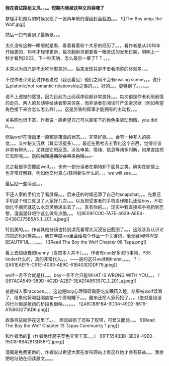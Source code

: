 **我在尝试踩组文风。。。。短期内我被这种文风吞噬了**


整理手机照片的时候发现了一张两年前的漫画封面截图。。。
![[The Boy amp; the Wolf.jpg]]


然后一口气看到了最新章。。。

太久没有这种一睁眼就是看、看着看着呲个大牙的经历了。。。看作者是从2016年开始更的，18年才规律更新，每次翻新页都要看一眼旁边的发布日期，明明上一秒才看到2022，下一秒天呐、怎么最后一章了T T 。。。

本来以为自己是不太吃体型差的。。。后来发现只是不爱看泡菜的体型差。。。

不过作者评论区说作者说过（我没看见）他们之间不会有kissing scene。。。说什么platonic/not romantic relationship之类的。。。好的。。。更特别了。。。。。。

说不上遗憾的感觉，因为目前为止阅读体验都非常良好。。。每次都是作者利用剧情的走向、两人的互动等给读者带来惊喜，而非读者在阅读时产生索求欲（例如希望角色接下来会怎么怎么样）。。。这是厉害的叙事才能拥有的主动权。。。

关系网也很丰富，作者说一直希望自己可以靠笔下的角色来驱动剧情，you did it。。。

然后wolf在漫画里一直都是覆面的状态。。。非常好品。。。会有一种非人的感觉。。。又神秘又沉默（其实话挺多）。。。最近在思考去五官化这个东西，觉得应该非常有聊头。。。尤其是它的反面，涉及审美、情绪、信息等诸多判断，如果直接把它去除呢。。。~~是的我知道偶尔会带来色情。。。~~

总之我很享受覆面wolf。。。也有一部分读者在期待卸下面具之类，确实在剧情上也非常好解释，例如他交付真心/获得新生什么的。。。we will see。。。


最后贴一些萌点。。。

不还人家的手机为了看屏保。。。后来还的时候还添了自己的snapchat。。。光靠还手机这个借口就见了人家好几次。。。以及把受害者的手机当作赔礼还给boy，不初始化不摘壳就这么水灵灵地递出去了。。。真有你的。。。现实中我直接把手机扔到巴黎，漫画里好吧你这么做有点酷。。。
![[8E09FC0C-7A7E-4629-AEE4-D438C275B5A5_1_201_a.jpeg]]

特别美的。。。作者其他分镜也特别漂亮看得太沉浸忘记截图了。。。这段涉及认识论的叙述也同样美。。。我在年度top里会给每个作品一个关键词，毫无疑问B&W是BEAUTIFUL。。。。。。
![[Read The Boy  the Wolf  Chapter 08  Tapa.png]]


看上去超级蠢的bunny（当然本人并不）。。。作者有cue好多流行事物，PS5 tinder什么的，真的非常代入。。。——是的这只wolf刷tinder。。。。？
![[A51EAEF5-C91E-4093-AE9C-61B403DDDF79.jpeg]]

wolf一言不合就是扛。。。boy一言不合只能WHAT IS WRONG WITH YOU。。。
![[67ACA549-389D-4C2D-A2B7-3EAD1A86397C_1_201_a.jpeg]]

总是喊人家raccoon。。。这边是boy心理障碍需要吃安眠药入睡，结果被wolf误喝了，结果他将喝就喝直接一个原地睡下。。。醒来还把人家药抢了。。。（绝对是错误的行为但是抢药的桥段也很萌。。。。。。
![[A6CB8FB4-9D34-49D2-8619-A15663271AD6.png]]


故事目前就停在这里了。。。
面具破损了还贴了胶带，可爱又脆弱。。。
![[Read The Boy  the Wolf  Chapter 13  Tapas Community 1.png]]


和作者添的🍚（作者绝佳厨子菜色非常丰富。。。）
![[FF554BBD-3E09-49E0-95C8-6B42813D56F2.jpeg]]



漫画是免费更新的，作者说过希望大家在发布网站上看这样她才会有获益。。。我会把地址贴在阅读原文。。。。

